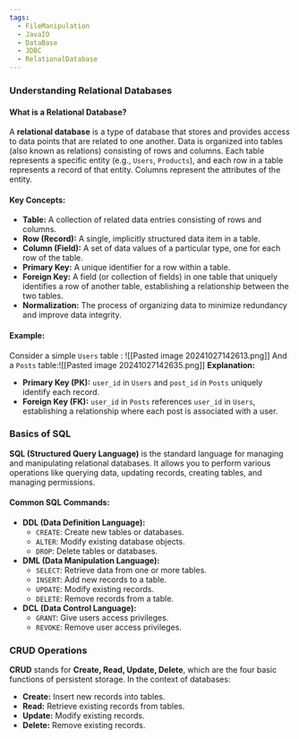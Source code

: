 ```yaml
---
tags:
  - FileManipulation
  - JavaIO
  - DataBase
  - JDBC
  - RelationalDatabase
---
```


### Understanding Relational Databases

#### **What is a Relational Database?**
A **relational database** is a type of database that stores and provides access to data points that are related to one another. Data is organized into tables (also known as relations) consisting of rows and columns. Each table represents a specific entity (e.g., `Users`, `Products`), and each row in a table represents a record of that entity. Columns represent the attributes of the entity.

#### **Key Concepts:**
- **Table:** A collection of related data entries consisting of rows and columns.
- **Row (Record):** A single, implicitly structured data item in a table.
- **Column (Field):** A set of data values of a particular type, one for each row of the table.
- **Primary Key:** A unique identifier for a row within a table.
- **Foreign Key:** A field (or collection of fields) in one table that uniquely identifies a row of another table, establishing a relationship between the two tables.
- **Normalization:** The process of organizing data to minimize redundancy and improve data integrity.

#### **Example:**
Consider a simple `Users` table :
![[Pasted image 20241027142613.png]]
And a `Posts` table:![[Pasted image 20241027142635.png]]
**Explanation:**
- **Primary Key (PK):** `user_id` in `Users` and `post_id` in `Posts` uniquely identify each record.
- **Foreign Key (FK):** `user_id` in `Posts` references `user_id` in `Users`, establishing a relationship where each post is associated with a user.
### Basics of SQL
**SQL (Structured Query Language)** is the standard language for managing and manipulating relational databases. It allows you to perform various operations like querying data, updating records, creating tables, and managing permissions.
#### **Common SQL Commands:**
- **DDL (Data Definition Language):**
    - `CREATE`: Create new tables or databases.
    - `ALTER`: Modify existing database objects.
    - `DROP`: Delete tables or databases.
- **DML (Data Manipulation Language):**
    - `SELECT`: Retrieve data from one or more tables.
    - `INSERT`: Add new records to a table.
    - `UPDATE`: Modify existing records.
    - `DELETE`: Remove records from a table.
- **DCL (Data Control Language):**
    - `GRANT`: Give users access privileges.
    - `REVOKE`: Remove user access privileges.
### CRUD Operations

**CRUD** stands for **Create, Read, Update, Delete**, which are the four basic functions of persistent storage. In the context of databases:
- **Create:** Insert new records into tables.
- **Read:** Retrieve existing records from tables.
- **Update:** Modify existing records.
- **Delete:** Remove existing records.
